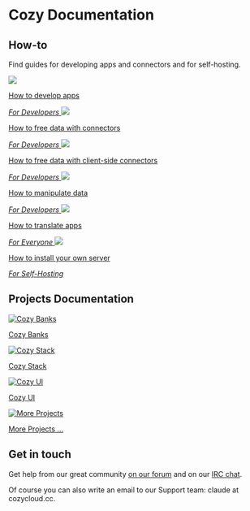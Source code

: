 # Cozy Documentation

## How-to

Find guides for developing apps and connectors and for self-hosting.

<div class="horizontal-list">
  <a href="tutorials/app">
    <img class="img-tuto" src="assets/images/home/icon-dev.svg" />
    <p>How to develop apps</p>
    <em>For Developers</em>
  </a>

  <a href="tutorials/konnector">
    <img class="img-tuto" src="assets/images/home/icon-dev.svg" />
    <p>How to free data with connectors</p>
    <em>For Developers</em>
  </a>

  <a href="tutorials/client-side-konnector">
    <img class="img-tuto" src="assets/images/home/icon-dev.svg" />
    <p>How to free data with client-side connectors</p>
    <em>For Developers</em>
  </a>

  <a href="tutorials/data">
    <img class="img-tuto" src="assets/images/home/icon-dev.svg" />
    <p>How to manipulate data</p>
    <em>For Developers</em>
  </a>

  <a href="tutorials/translate">
    <img class="img-tuto" src="assets/images/home/icon-dev.svg" />
    <p>How to translate apps</p>
    <em>For Everyone</em>
  </a>

  <a href="tutorials/selfhosting">
    <img class="img-tuto" src="assets/images/home/icon-install.svg" />
    <p>How to install your own server</p>
    <em>For Self-Hosting</em>
  </a>
</div>

## Projects Documentation

<div class="horizontal-list">
  <a href="cozy-banks">
    <img src="assets/images/home/icon-banks.png" alt="Cozy Banks"/>
    <p>Cozy Banks</p>
  </a>

  <a href="cozy-stack">
    <img src="assets/images/home/icon-cozy.png" alt="Cozy Stack" />
    <p>Cozy Stack</p>
  </a>

  <a href="cozy-ui">
    <img src="assets/images/home/icon-cozy.png" alt="Cozy UI" />
    <p>Cozy UI</p>
  </a>

  <a href="projects">
    <img src="assets/images/home/icon-cozy.png" alt="More Projects" />
    <p>More Projects ...</p>
  </a>
</div>

## Get in touch

Get help from our great community [on our forum](https://forum.cozy.io) and on our [IRC chat](https://web.libera.chat/#cozycloud).

Of course you can also write an email to our Support team: claude at cozycloud.cc.
